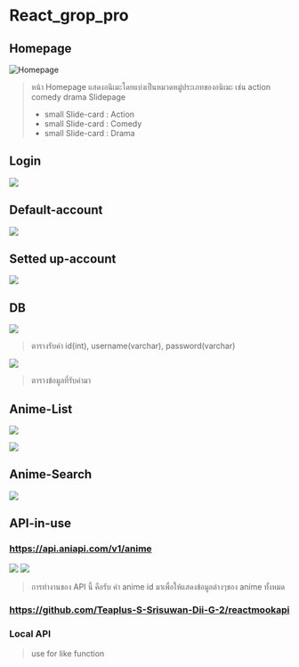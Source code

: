 # React_grop_pro

## Homepage
![Homepage](https://user-images.githubusercontent.com/84006875/135225649-0ef967b7-fa64-4488-bb23-251ea34ada7e.PNG)
> หน้า Homepage แสดงอนิเมะโดยแบ่งเป็นหมวดหมู่ประเภทของอนิเมะ เช่น action comedy drama
>Slidepage
> - small Slide-card : Action
> - small Slide-card : Comedy
> - small Slide-card : Drama

## Login
![](https://user-images.githubusercontent.com/84006875/135225196-8410405d-1dad-42a4-97c1-9f754ae2e2ee.PNG)

## Default-account
![](https://user-images.githubusercontent.com/84006875/135225189-146e6705-d079-425f-9f96-cfe53a48fc29.PNG)

## Setted up-account
![](https://user-images.githubusercontent.com/84006875/135225257-c8bbfca9-86b1-4130-a616-5898efd51999.PNG)

## DB
![](https://cdn.discordapp.com/attachments/891247975685292052/895680327702437918/unknown.png)
>ตารางรับค่า id(int), username(varchar), password(varchar)

![](https://cdn.discordapp.com/attachments/891247975685292052/895680953459019807/unknown.png)
>ตารางข้อมูลที่รับค่ามา

## Anime-List
![](https://user-images.githubusercontent.com/84006875/135225201-8708e4c0-908c-48d7-98f6-ba972d89b651.PNG)

![](https://user-images.githubusercontent.com/84006875/135225220-b3902660-0a64-4df0-bfeb-a0bf1f315ae6.PNG)

## Anime-Search
![](https://user-images.githubusercontent.com/84006875/135225242-edbc0263-78fb-4802-a43f-81d93ab06bcd.PNG)



## API-in-use

### https://api.aniapi.com/v1/anime
![](https://cdn.discordapp.com/attachments/891247975685292052/895739776731320320/unknown.png)
![](https://cdn.discordapp.com/attachments/891247975685292052/895739908923219978/unknown.png)
>การทำงานของ API นี้ คือรับ ค่า anime id มาเพื่อให้แสดงข้อมูลต่างๆของ anime ทั้งหมด

### https://github.com/Teaplus-S-Srisuwan-Dii-G-2/reactmookapi

### Local API 
>use for like function

